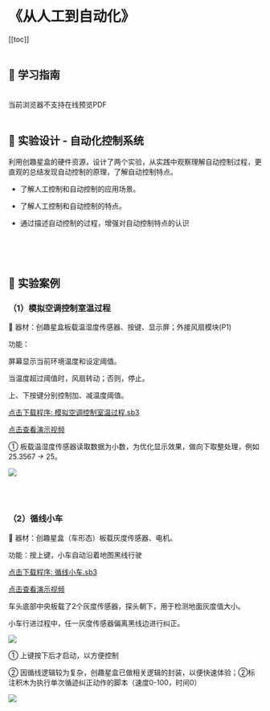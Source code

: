 # 《从人工到自动化》

[[toc]]
<br><br>

## 📒 学习指南

<br>
<object data="/tutorial/starbox_yj/pdf/第9课从人工到自动化.pdf" type="application/pdf" width=1200 height=800 name="从人工到自动化">
当前浏览器不支持在线预览PDF
</object>

<br>
<br>

## 📐 实验设计 - 自动化控制系统

利用创趣星盒的硬件资源，设计了两个实验，从实践中观察理解自动控制过程，更直观的总结发现自动控制的原理，了解自动控制特点。

- 了解人工控制和自动控制的应用场景。

- 了解人工控制和自动控制的特点。

- 通过描述自动控制的过程，增强对自动控制特点的认识

<br><br><br>

## 🌰 实验案例

### （1）模拟空调控制室温过程

🧰 器材：创趣星盒板载温湿度传感器、按键、显示屏；外接风扇模块(P1)

功能：

屏幕显示当前环境温度和设定阈值。

当温度超过阈值时，风扇转动；否则，停止。

上、下按键分别控制加、减温度阈值。

<a href="/tutorial/starbox_yj/sb3/03/模拟空调控制室温过程.sb3">点击下载程序: 模拟空调控制室温过程.sb3</a>

<a href="https://www.cfunworld.com" target="_blank">点击查看演示视频</a>

① 板载温湿度传感器读取数据为小数，为优化显示效果，做向下取整处理，例如25.3567 -> 25。

<img src="/images/03/模拟空调控制室温过程.png">

<br><br>

### （2）循线小车

🧰 器材：创趣星盒（车形态）板载灰度传感器、电机。

功能：按上键，小车自动沿着地图黑线行驶

<a href="/tutorial/starbox_yj/sb3/03/循线小车.sb3">点击下载程序: 循线小车.sb3</a>

<a href="https://www.cfunworld.com" target="_blank">点击查看演示视频</a>

车头底部中央板载了2个灰度传感器，探头朝下，用于检测地面灰度值大小。

小车行进过程中，任一灰度传感器偏离黑线边进行纠正。

<img src="/images/03/循线小车原理.png">

① 上键按下后才启动，以方便控制

② 因循线逻辑较为复杂，创趣星盒已做相关逻辑的封装，以便快速体验；②标注积木为执行单次循迹纠正动作的脚本（速度0-100，时间0）

<img src="/images/03/循线小车.png">












